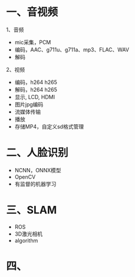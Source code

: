 
# 一、音视频

1、音频
- mic采集，PCM
- 编码，AAC、g711u、g711a、mp3、FLAC、WAV
- 解码


2、视频
- 编码，h264 h265
- 解码，h264 h265
- 显示, LCD, HDMI
- 图片jpg编码
- 流媒体传输
- 播放
- 存储MP4，自定义sd格式管理


# 二、人脸识别
- NCNN，ONNX模型
- OpenCV
- 有监督的机器学习


# 三、SLAM
- ROS
- 3D激光相机
- algorithm


# 四、




